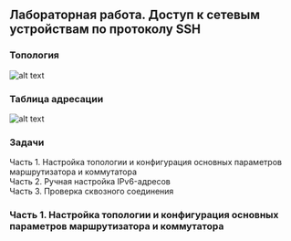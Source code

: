 ## Лабораторная работа. Доступ к сетевым устройствам по протоколу SSH

### Топология
![alt text]( https://github.com/elborisova3009/otus-networks/blob/master/labs/lab5/%D0%A1%D0%BA%D1%80%D0%B8%D0%BD%D1%88%D0%BE%D1%82%2011-10-2022%20121306.jpg)

### 	Таблица адресации
![alt text](https://github.com/elborisova3009/otus-networks/blob/master/labs/lab5/%D0%A1%D0%BA%D1%80%D0%B8%D0%BD%D1%88%D0%BE%D1%82%2011-10-2022%20120646.jpg)  



### 	Задачи
Часть 1. Настройка топологии и конфигурация основных параметров маршрутизатора и коммутатора  
Часть 2. Ручная настройка IPv6-адресов  
Часть 3. Проверка сквозного соединения  

### 	Часть 1. Настройка топологии и конфигурация основных параметров маршрутизатора и коммутатора
